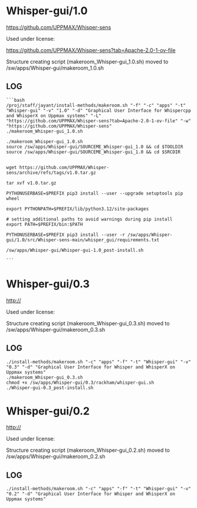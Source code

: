 Whisper-gui/1.0
========================

<https://github.com/UPPMAX/Whisper-sens>

Used under license:

<https://github.com/UPPMAX/Whisper-sens?tab=Apache-2.0-1-ov-file>

Structure creating script (makeroom_Whisper-gui_1.0.sh) moved to /sw/apps/Whisper-gui/makeroom_1.0.sh

LOG
---

    ```bash
    /proj/staff/jayant/install-methods/makeroom.sh "-f" "-c" "apps" "-t" "Whisper-gui" "-v" "1.0" "-d" "Graphical User Interface for Whispercpp and WhisperX on Uppmax systems" "-L" "https://github.com/UPPMAX/Whisper-sens?tab=Apache-2.0-1-ov-file" "-w" "https://github.com/UPPMAX/Whisper-sens"
    ./makeroom_Whisper-gui_1.0.sh

    ./makeroom_Whisper-gui_1.0.sh 
    source /sw/apps/Whisper-gui/SOURCEME_Whisper-gui_1.0 && cd $TOOLDIR
    source /sw/apps/Whisper-gui/SOURCEME_Whisper-gui_1.0 && cd $SRCDIR


    wget https://github.com/UPPMAX/Whisper-sens/archive/refs/tags/v1.0.tar.gz

    tar xvf v1.0.tar.gz

    PYTHONUSERBASE=$PREFIX pip3 install --user --upgrade setuptools pip wheel

    export PYTHONPATH=$PREFIX/lib/python3.12/site-packages

    # setting additional paths to avoid warnings during pip install
    export PATH=$PREFIX/bin:$PATH

    PYTHONUSERBASE=$PREFIX pip3 install --user -r /sw/apps/Whisper-gui/1.0/src/Whisper-sens-main/whisper_gui/requirements.txt

    /sw/apps/Whisper-gui/Whisper-gui-1.0_post-install.sh

    ```



Whisper-gui/0.3
========================

<http://>

Used under license:



Structure creating script (makeroom_Whisper-gui_0.3.sh) moved to /sw/apps/Whisper-gui/makeroom_0.3.sh

LOG
---

    ./install-methods/makeroom.sh "-c" "apps" "-f" "-t" "Whisper-gui" "-v" "0.3" "-d" "Graphical User Interface for Whisper and WhisperX on Uppmax systems"
    ./makeroom_Whisper-gui_0.3.sh
    chmod +x /sw/apps/Whisper-gui/0.3/rackham/whisper-gui.sh
    ./Whisper-gui-0.3_post-install.sh

Whisper-gui/0.2
========================

<http://>

Used under license:



Structure creating script (makeroom_Whisper-gui_0.2.sh) moved to /sw/apps/Whisper-gui/makeroom_0.2.sh

LOG
---

    ./install-methods/makeroom.sh "-c" "apps" "-f" "-t" "Whisper-gui" "-v" "0.2" "-d" "Graphical User Interface for Whisper and WhisperX on Uppmax systems"


